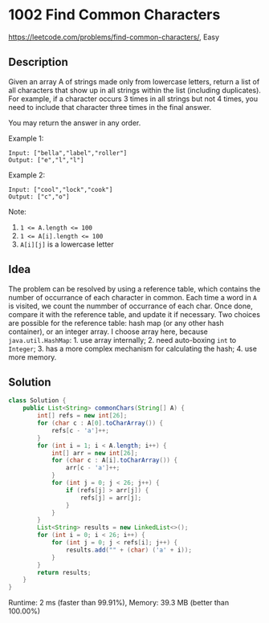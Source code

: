 # 1002 Find Common Characters

<https://leetcode.com/problems/find-common-characters/>, Easy

## Description

Given an array A of strings made only from lowercase letters, return a list of all characters that show up in all strings within the list (including duplicates).  For example, if a character occurs 3 times in all strings but not 4 times, you need to include that character three times in the final answer.

You may return the answer in any order.

Example 1:

```
Input: ["bella","label","roller"]
Output: ["e","l","l"]
```

Example 2:

```
Input: ["cool","lock","cook"]
Output: ["c","o"]
```

Note:

1. `1 <= A.length <= 100`
2. `1 <= A[i].length <= 100`
3. `A[i][j]` is a lowercase letter

## Idea

The problem can be resolved by using a reference table, which contains the
number of occurrance of each character in common. Each time a word in `A` is
visited, we count the nummber of occurrance of each char. Once done, compare it
with the reference table, and update it if necessary. Two choices are possible
for the reference table: hash map (or any other hash container), or an integer
array. I choose array here, because `java.util.HashMap`: 1. use array
internally; 2. need auto-boxing `int` to `Integer`; 3. has a more complex
mechanism for calculating the hash; 4. use more memory.

## Solution

```java
class Solution {
    public List<String> commonChars(String[] A) {
        int[] refs = new int[26];
        for (char c : A[0].toCharArray()) {
            refs[c - 'a']++;
        }
        for (int i = 1; i < A.length; i++) {
            int[] arr = new int[26];
            for (char c : A[i].toCharArray()) {
                arr[c - 'a']++;
            }
            for (int j = 0; j < 26; j++) {
                if (refs[j] > arr[j]) {
                    refs[j] = arr[j];
                }
            }
        }
        List<String> results = new LinkedList<>();
        for (int i = 0; i < 26; i++) {
            for (int j = 0; j < refs[i]; j++) {
                results.add("" + (char) ('a' + i));
            }
        }
        return results;
    }
}
```

Runtime: 2 ms (faster than 99.91%), Memory: 39.3 MB (better than 100.00%)
